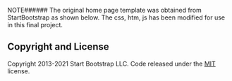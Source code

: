 NOTE######
The original home page template was obtained from StartBootstrap as shown below. The css, htm, js has been modified for use in this final project.


## Copyright and License
Copyright 2013-2021 Start Bootstrap LLC. Code released under the [MIT](https://github.com/StartBootstrap/startbootstrap-agency/blob/master/LICENSE) license.
